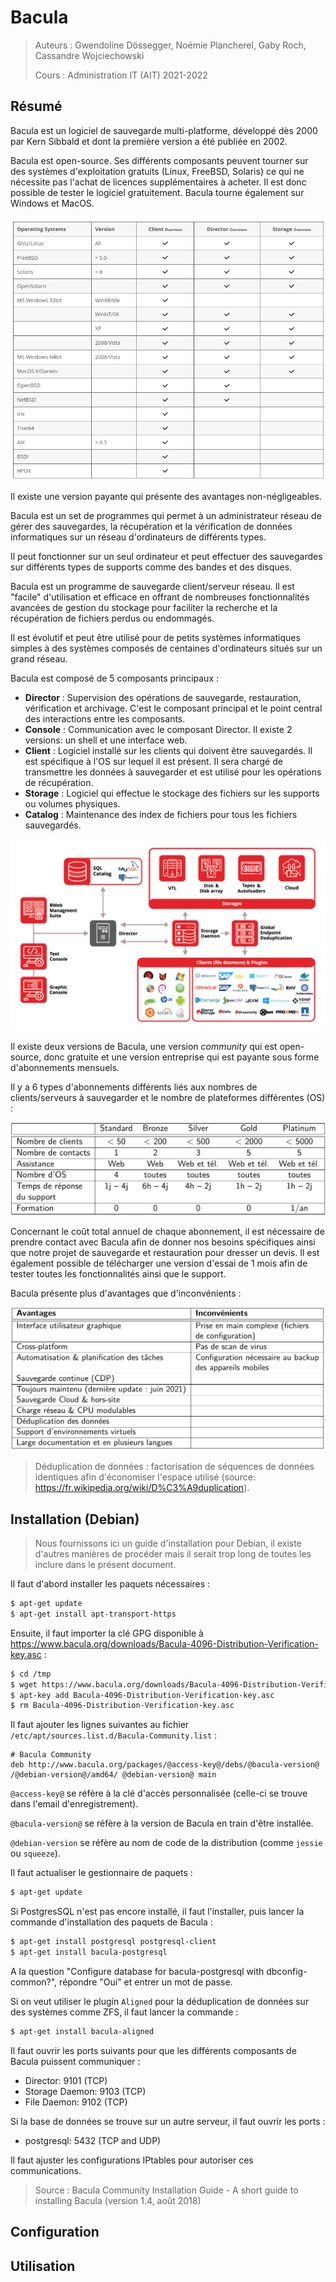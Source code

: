 # Bacula

> Auteurs : Gwendoline Dössegger, Noémie Plancherel, Gaby Roch, Cassandre Wojciechowski
>
> Cours : Administration IT (AIT) 2021-2022

## Résumé 

Bacula est un logiciel de sauvegarde multi-platforme, développé dès 2000 par Kern Sibbald et dont la première version a été publiée en 2002.

Bacula est open-source. Ses différents composants peuvent tourner sur des systèmes d'exploitation gratuits (Linux, FreeBSD, Solaris) ce qui ne nécessite pas l'achat de licences supplémentaires à acheter. Il est donc possible de tester le logiciel gratuitement. Bacula tourne également sur Windows et MacOS. 

![](img/bacula_cross-platform.png)

Il existe une version payante qui présente des avantages non-négligeables.

Bacula est un set de programmes qui permet à un administrateur réseau de gérer des sauvegardes, la récupération et la vérification de données informatiques sur un réseau d'ordinateurs de différents types.

Il peut fonctionner sur un seul ordinateur et peut effectuer des  sauvegardes sur différents types de supports comme des bandes et des disques.

Bacula est un programme de sauvegarde client/serveur réseau. Il est "facile" d'utilisation et efficace en offrant de nombreuses fonctionnalités avancées de gestion du stockage pour faciliter la recherche et la récupération de fichiers perdus ou endommagés.

Il est évolutif et peut être utilisé pour de petits systèmes informatiques simples à des systèmes composés de centaines d'ordinateurs situés sur un grand réseau.

Bacula est composé de 5 composants principaux :

- **Director** : Supervision des opérations de sauvegarde, restauration, vérification et archivage. C'est le composant principal et le point central des interactions entre les composants.
- **Console** : Communication avec le composant Director. Il existe 2 versions: un shell et une interface web.
- **Client** : Logiciel installé sur les clients qui doivent être sauvegardés. Il est spécifique à l'OS sur lequel il est présent. Il sera chargé de transmettre les données à sauvegarder et est utilisé pour les opérations de récupération.
- **Storage** : Logiciel qui effectue le stockage des fichiers sur les supports ou volumes physiques.
- **Catalog** : Maintenance des index de fichiers pour tous les fichiers sauvegardés.

![](img/architecture.png)

Il existe deux versions de Bacula, une version *community* qui est open-source, donc gratuite et une version entreprise qui est payante sous forme d'abonnements mensuels. 

Il y a 6 types d'abonnements différents liés aux nombres de clients/serveurs à sauvegarder et le nombre de plateformes différentes (OS) :

![](img/costs_bacula.png)

Concernant le coût total annuel de chaque abonnement, il est nécessaire de prendre contact avec Bacula afin de donner nos besoins spécifiques ainsi que notre projet de sauvegarde et restauration pour dresser un devis. Il est également possible de télécharger une version d'essai de 1 mois afin de tester toutes les fonctionnalités ainsi que le support.

Bacula présente plus d'avantages que d'inconvénients : 

![](img/avantages_inconvenients.png)

> Déduplication de données : factorisation de séquences de données identiques afin d'économiser l'espace utilisé (source: https://fr.wikipedia.org/wiki/D%C3%A9duplication). 

## Installation (Debian)

> Nous fournissons ici un guide d'installation pour Debian, il existe d'autres manières de procéder mais il serait trop long de toutes les inclure dans le présent document. 

Il faut d'abord installer les paquets nécessaires : 

```bash
$ apt-get update
$ apt-get install apt-transport-https
```

Ensuite, il faut importer la clé GPG disponible à https://www.bacula.org/downloads/Bacula-4096-Distribution-Verification-key.asc : 

```bash
$ cd /tmp
$ wget https://www.bacula.org/downloads/Bacula-4096-Distribution-Verification-key.asc
$ apt-key add Bacula-4096-Distribution-Verification-key.asc
$ rm Bacula-4096-Distribution-Verification-key.asc
```

Il faut ajouter les lignes suivantes au fichier `/etc/apt/sources.list.d/Bacula-Community.list` :

```
# Bacula Community
deb http://www.bacula.org/packages/@access-key@/debs/@bacula-version@
/@debian-version@/amd64/ @debian-version@ main
```

`@access-key@` se réfère à la clé d'accès personnalisée (celle-ci se trouve dans l'email d'enregistrement).

`@bacula-version@` se réfère à la version de Bacula en train d'être installée.

`@debian-version` se réfère au nom de code de la distribution (comme `jessie` ou `squeeze`). 

Il faut actualiser le gestionnaire de paquets : 

```bash
$ apt-get update
```

Si PostgresSQL n'est pas encore installé, il faut l'installer, puis lancer la commande d'installation des paquets de Bacula : 

```bash
$ apt-get install postgresql postgresql-client
$ apt-get install bacula-postgresql
```

A la question "Configure database for bacula-postgresql with dbconfig-common?", répondre "Oui" et entrer un mot de passe. 

Si on veut utiliser le plugin `Aligned` pour la déduplication de données sur des systèmes comme ZFS, il faut lancer la commande : 

```bash
$ apt-get install bacula-aligned
```

Il faut ouvrir les ports suivants pour que les différents composants de Bacula puissent communiquer : 

- Director: 9101 (TCP)
- Storage Daemon: 9103 (TCP)
- File Daemon: 9102 (TCP)

Si la base de données se trouve sur un autre serveur, il faut ouvrir les ports : 

- postgresql: 5432 (TCP and UDP)

Il faut ajuster les configurations IPtables pour autoriser ces communications. 

> Source : Bacula Community Installation Guide - A short guide to installing Bacula (version 1.4, août 2018)

## Configuration

## Utilisation

